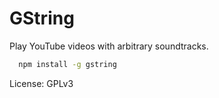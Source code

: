 
# GString

Play YouTube videos with arbitrary soundtracks.

```bash
  npm install -g gstring
```

License: GPLv3
